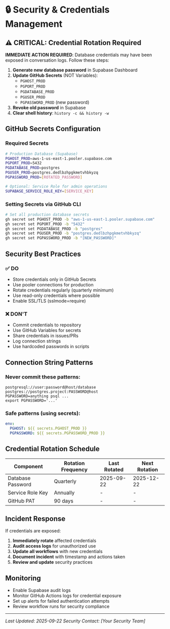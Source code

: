 # 🔒 Security & Credentials Management

## ⚠️ CRITICAL: Credential Rotation Required

**IMMEDIATE ACTION REQUIRED**: Database credentials may have been exposed in conversation logs. Follow these steps:

1. **Generate new database password** in Supabase Dashboard
2. **Update GitHub Secrets** (NOT Variables):
   - `PGHOST_PROD`
   - `PGPORT_PROD`
   - `PGDATABASE_PROD`
   - `PGUSER_PROD`
   - `PGPASSWORD_PROD` (new password)
3. **Revoke old password** in Supabase
4. **Clear shell history**: `history -c && history -w`

## GitHub Secrets Configuration

### Required Secrets
```bash
# Production Database (Supabase)
PGHOST_PROD=aws-1-us-east-1.pooler.supabase.com
PGPORT_PROD=5432
PGDATABASE_PROD=postgres
PGUSER_PROD=postgres.dedlbzhpgkmetvhbkyzq
PGPASSWORD_PROD=[ROTATED_PASSWORD]

# Optional: Service Role for admin operations
SUPABASE_SERVICE_ROLE_KEY=[SERVICE_KEY]
```

### Setting Secrets via GitHub CLI
```bash
# Set all production database secrets
gh secret set PGHOST_PROD -b "aws-1-us-east-1.pooler.supabase.com"
gh secret set PGPORT_PROD -b "5432"
gh secret set PGDATABASE_PROD -b "postgres"
gh secret set PGUSER_PROD -b "postgres.dedlbzhpgkmetvhbkyzq"
gh secret set PGPASSWORD_PROD -b "[NEW_PASSWORD]"
```

## Security Best Practices

### ✅ DO
- Store credentials only in GitHub Secrets
- Use pooler connections for production
- Rotate credentials regularly (quarterly minimum)
- Use read-only credentials where possible
- Enable SSL/TLS (sslmode=require)

### ❌ DON'T
- Commit credentials to repository
- Use GitHub Variables for secrets
- Share credentials in issues/PRs
- Log connection strings
- Use hardcoded passwords in scripts

## Connection String Patterns

### Never commit these patterns:
```
postgresql://user:password@host/database
postgres://postgres.project:PASSWORD@host
PGPASSWORD=anything psql ...
export PGPASSWORD='...'
```

### Safe patterns (using secrets):
```yaml
env:
  PGHOST: ${{ secrets.PGHOST_PROD }}
  PGPASSWORD: ${{ secrets.PGPASSWORD_PROD }}
```

## Credential Rotation Schedule

| Component | Rotation Frequency | Last Rotated | Next Rotation |
|-----------|-------------------|--------------|---------------|
| Database Password | Quarterly | 2025-09-22 | 2025-12-22 |
| Service Role Key | Annually | - | - |
| GitHub PAT | 90 days | - | - |

## Incident Response

If credentials are exposed:
1. **Immediately rotate** affected credentials
2. **Audit access logs** for unauthorized use
3. **Update all workflows** with new credentials
4. **Document incident** with timestamp and actions taken
5. **Review and update** security practices

## Monitoring

- Enable Supabase audit logs
- Monitor GitHub Actions logs for credential exposure
- Set up alerts for failed authentication attempts
- Review workflow runs for security compliance

---

*Last Updated: 2025-09-22*
*Security Contact: [Your Security Team]*